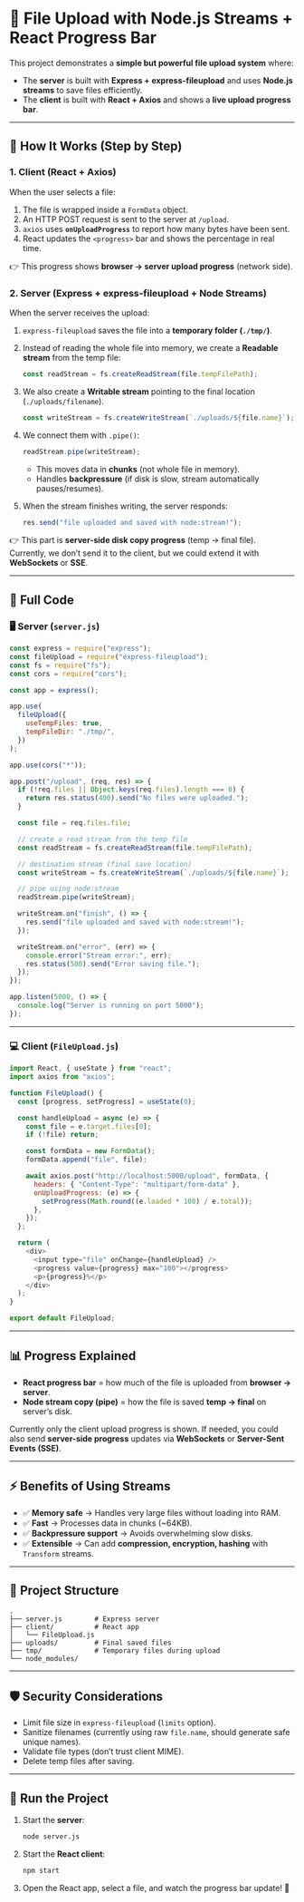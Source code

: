 # 📂 File Upload with Node.js Streams + React Progress Bar

This project demonstrates a **simple but powerful file upload system** where:

* The **server** is built with **Express + express-fileupload** and uses **Node.js streams** to save files efficiently.
* The **client** is built with **React + Axios** and shows a **live upload progress bar**.

---

## 🚀 How It Works (Step by Step)

### 1. Client (React + Axios)

When the user selects a file:

1. The file is wrapped inside a `FormData` object.
2. An HTTP POST request is sent to the server at `/upload`.
3. `axios` uses **`onUploadProgress`** to report how many bytes have been sent.
4. React updates the `<progress>` bar and shows the percentage in real time.

👉 This progress shows **browser → server upload progress** (network side).

### 2. Server (Express + express-fileupload + Node Streams)

When the server receives the upload:

1. `express-fileupload` saves the file into a **temporary folder (`./tmp/`)**.
2. Instead of reading the whole file into memory, we create a **Readable stream** from the temp file:

   ```js
   const readStream = fs.createReadStream(file.tempFilePath);
   ```
3. We also create a **Writable stream** pointing to the final location (`./uploads/filename`).

   ```js
   const writeStream = fs.createWriteStream(`./uploads/${file.name}`);
   ```
4. We connect them with `.pipe()`:

   ```js
   readStream.pipe(writeStream);
   ```

   * This moves data in **chunks** (not whole file in memory).
   * Handles **backpressure** (if disk is slow, stream automatically pauses/resumes).
5. When the stream finishes writing, the server responds:

   ```js
   res.send("file uploaded and saved with node:stream!");
   ```

👉 This part is **server-side disk copy progress** (temp → final file).
Currently, we don’t send it to the client, but we could extend it with **WebSockets** or **SSE**.

---

## 📜 Full Code

### 🖥️ Server (`server.js`)

```js
const express = require("express");
const fileUpload = require("express-fileupload");
const fs = require("fs");
const cors = require("cors");

const app = express();

app.use(
  fileUpload({
    useTempFiles: true,
    tempFileDir: "./tmp/",
  })
);

app.use(cors("*"));

app.post("/upload", (req, res) => {
  if (!req.files || Object.keys(req.files).length === 0) {
    return res.status(400).send("No files were uploaded.");
  }

  const file = req.files.file;

  // create a read stream from the temp file
  const readStream = fs.createReadStream(file.tempFilePath);

  // destination stream (final save location)
  const writeStream = fs.createWriteStream(`./uploads/${file.name}`);

  // pipe using node:stream
  readStream.pipe(writeStream);

  writeStream.on("finish", () => {
    res.send("file uploaded and saved with node:stream!");
  });

  writeStream.on("error", (err) => {
    console.error("Stream error:", err);
    res.status(500).send("Error saving file.");
  });
});

app.listen(5000, () => {
  console.log("Server is running on port 5000");
});
```

---

### 💻 Client (`FileUpload.js`)

```js
import React, { useState } from "react";
import axios from "axios";

function FileUpload() {
  const [progress, setProgress] = useState(0);

  const handleUpload = async (e) => {
    const file = e.target.files[0];
    if (!file) return;

    const formData = new FormData();
    formData.append("file", file);

    await axios.post("http://localhost:5000/upload", formData, {
      headers: { "Content-Type": "multipart/form-data" },
      onUploadProgress: (e) => {
        setProgress(Math.round((e.loaded * 100) / e.total));
      },
    });
  };

  return (
    <div>
      <input type="file" onChange={handleUpload} />
      <progress value={progress} max="100"></progress>
      <p>{progress}%</p>
    </div>
  );
}

export default FileUpload;
```

---

## 📊 Progress Explained

* **React progress bar** = how much of the file is uploaded from **browser → server**.
* **Node stream copy (pipe)** = how the file is saved **temp → final** on server’s disk.

Currently only the client upload progress is shown.
If needed, you could also send **server-side progress** updates via **WebSockets** or **Server-Sent Events (SSE)**.

---

## ⚡ Benefits of Using Streams

* ✅ **Memory safe** → Handles very large files without loading into RAM.
* ✅ **Fast** → Processes data in chunks (\~64KB).
* ✅ **Backpressure support** → Avoids overwhelming slow disks.
* ✅ **Extensible** → Can add **compression, encryption, hashing** with `Transform` streams.

---

## 📂 Project Structure

```
.
├── server.js        # Express server
├── client/          # React app
│   └── FileUpload.js
├── uploads/         # Final saved files
├── tmp/             # Temporary files during upload
└── node_modules/
```

---

## 🛡️ Security Considerations

* Limit file size in `express-fileupload` (`limits` option).
* Sanitize filenames (currently using raw `file.name`, should generate safe unique names).
* Validate file types (don’t trust client MIME).
* Delete temp files after saving.

---

## 🏁 Run the Project

1. Start the **server**:

   ```bash
   node server.js
   ```
2. Start the **React client**:

   ```bash
   npm start
   ```
3. Open the React app, select a file, and watch the progress bar update! 🎉

